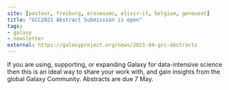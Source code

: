 ```yaml
---
site: [pasteur, freiburg, erasmusmc, elixir-it, belgium, genouest]
title: "GCC2021 Abstract Submission is open"
tags: 
- galaxy
- newsletter
external: https://galaxyproject.org/news/2021-04-gcc-abstracts
---
```


If you are using, supporting, or expanding Galaxy for data-intensive science then this is an ideal way to share your work with, and gain insights from the global Galaxy Community.  Abstracts are due 7 May.
